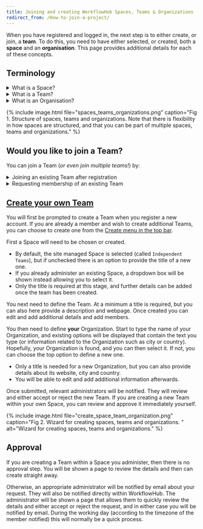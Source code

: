 ```yaml
---
title: Joining and creating WorkflowHub Spaces, Teams & Organizations
redirect_from: /How-to-join-a-project/
---
```


When you have registered and logged in, the next step is to either create, or join, a **team**. To do this, you need to have either selected, or created, both a **space** and an **organisation**. This page provides additional details for each of these concepts.

## Terminology

<details>
  <summary>What is a Space?</summary>
<ol>
Spaces are umbrellas for one or more Teams. They are a self-administered area that describes a broad activity (usually related to a funded grant), such as a consortium, or a long-running activity that needs multiple Teams.

Once approved, the Space will have its own administrator who is free to immediately create additional Teams without requiring additional approval from WorkflowHub administrators.

The Space must have a title, and can optionally also have a description, funding details, website, and avatar graphic.

For users that just require a single Team, and don’t require a Space, they can choose to just have a site managed Space. They will then just administer their Team without needing to worry about Spaces. Their Team can be moved to their own Space in the future if necessary.
</ol>
</details>

<details>
  <summary>What is a Team?</summary>
<ol>
A Team represents a group of one or more people collaborating together on a particular activity. 

The team provides the ability to describe and promote the activity and also give credit back to the team. The Team needs to have a title, and it is optional to add a description, public website and avatar graphic. 

- Users need to be a member of a team before they can register items, which will then be related to that Team. 
- A user can be in many Teams, without limit.
- As well as providing credit, a Team also has useful abilities such as default Sharing permissions and licence, and the ability to easily set sharing permissions across all members.

The Team will have its own Administrator - usually this is the user that initially requested the Team. The administrator can add and remove members, set their roles and define additional administrators. They may also define new Organisations, Profiles (to describe members that have not yet registered) and Organisms.
</ol>
</details>

<details>
  <summary>What is an Organisation?</summary>
<ol>
Your Organisation is your affiliation within the context of the Team. It can be an academic institution, company, department, club etc. An Organization only requires a title, and it is optional to add city and country information.

- You will be asked to choose or create a new Organisation when you join or create a Team. 
- You can be linked to different Organisations for different Teams.
</ol>
</details>

{% include image.html file="spaces_teams_organizations.png" caption="Fig 1. Structure of spaces, teams and organizations. Note that there is flexibility in how spaces are structured, and that you can be part of multiple spaces, teams and organizations." %}


## Would you like to join a Team?

You can join a Team (*or even join multiple teams!*) by:

<details>
  <summary>Joining an existing Team after registration</summary>
<ol>
After registration, you will be prompted to either join or create a Team. When selecting to join, you can type to automatically search for the Team and candidates will appear which you can select. You can select up to 3 at one time. You can also browse, and join by requesting membership directly from a Team page (see below).

Once the Team(s) are selected, the process is the same as requesting membership directly from a Team page.
</ol>
</details>

<details>
  <summary>Requesting membership of an existing Team</summary>
<ol>
If a Team has an administrator, and you are not already a member - then a "request membership" button will appear on the Team page. You can browse, filter and search Teams from the Browse menu at the top of the page.

After clicking this button, the Team will automatically be selected, and you then need to provide your Organization. Start to type the name of **your** Organization, and existing options will be displayed that contain the text you type (or information related to the Organization such as city or country). Hopefully, your Organization is found, and you can just select it. If not, you can choose the top option to define a new one.

- Only the title is required for a new Organization, but you can also provide details about its website, city and country. 
- You will be able to edit and add additional information afterwards.

Finally also have the option to provide a comment to describe why you wish to join the Team. This is particularly important if you are not already known by the Team administrator.

Once submitted, the administrators of the Team will be notified and will either approve or reject your request, and you will be notified by email.
</ol>
</details>

## [Create your own Team](https://workflowhub.eu/projects/guided_create)

You will first be prompted to create a Team when you register a new account. If you are already a member and wish to create additional Teams, you can choose to create one from the [Create menu in the top bar](https://workflowhub.eu/projects/guided_create).

First a Space will need to be chosen or created. 

- By default, the site managed Space is selected (called `Independent Teams`), but if unchecked there is an option to provide the title of a new one. 
- If you already administer an existing Space, a dropdown box will be shown instead allowing you to select it. 
- Only the title is required at this stage, and further details can be added once the team has been created.

You next need to define the Team. At a minimum a title is required, but you can also here provide a description and webpage. Once created you can edit and add additional details and add members.

You then need to define **your** Organization. Start to type the name of your Organization, and existing options will be displayed that contain the text you type (or information related to the Organization such as city or country). Hopefully, your Organization is found, and you can then select it. If not, you can choose the top option to define a new one.

- Only a title is needed for a new Organization, but you can also provide details about its website, city and country. 
- You will be able to edit and add additional information afterwards.

Once submitted, relevant administrators will be notified. They will review and either accept or reject the new Team. If you are creating a new Team within your own Space, you can review and approve it immediately yourself.

{% include image.html file="create_space_team_organization.png" caption="Fig 2. Wizard for creating spaces, teams and organizations. " alt="Wizard for creating spaces, teams and organizations." %}


## Approval

If you are creating a Team within a Space you administer, then there is no approval step. You will be shown a page to review the details and then can create straight away.

Otherwise, an appropriate administrator will be notified by email about your request. They will also be notified directly within WorkflowHub. The administrator will be shown a page that allows them to quickly review the details and either accept or reject the request, and in either case you will be notified by email. During the working day (according to the timezone of the member notified) this will normally be a quick process.
